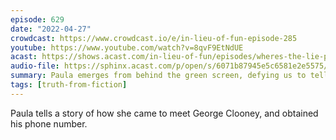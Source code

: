```yaml
---
episode: 629
date: "2022-04-27"
crowdcast: https://www.crowdcast.io/e/in-lieu-of-fun-episode-285
youtube: https://www.youtube.com/watch?v=8qvF9EtNdUE
acast: https://shows.acast.com/in-lieu-of-fun/episodes/wheres-the-lie-paul
audio-file: https://sphinx.acast.com/p/open/s/6071b87945e5c6581e2e5575/e/627318b0b193500012a01743/media.mp3
summary: Paula emerges from behind the green screen, defying us to tell truth from fiction
tags: [truth-from-fiction]
---
```

Paula tells a story of how she came to meet George Clooney, and obtained his phone number.

